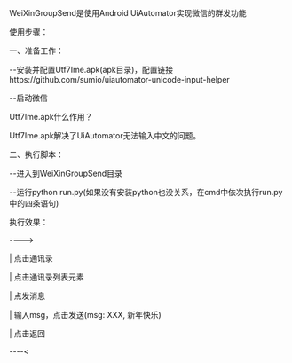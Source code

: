 WeiXinGroupSend是使用Android UiAutomator实现微信的群发功能

使用步骤：

一、准备工作：

--安装并配置Utf7Ime.apk(apk目录)，配置链接https://github.com/sumio/uiautomator-unicode-input-helper

--启动微信

Utf7Ime.apk什么作用？

Utf7Ime.apk解决了UiAutomator无法输入中文的问题。

二、执行脚本：

--进入到WeiXinGroupSend目录

--运行python run.py(如果没有安装python也没关系，在cmd中依次执行run.py中的四条语句)


执行效果：

---->

|	点击通讯录

|	点击通讯录列表元素

|	点发消息

|	输入msg，点击发送(msg: XXX, 新年快乐)

|	点击返回

----<
